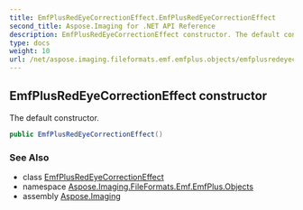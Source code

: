 ```yaml
---
title: EmfPlusRedEyeCorrectionEffect.EmfPlusRedEyeCorrectionEffect
second_title: Aspose.Imaging for .NET API Reference
description: EmfPlusRedEyeCorrectionEffect constructor. The default constructor
type: docs
weight: 10
url: /net/aspose.imaging.fileformats.emf.emfplus.objects/emfplusredeyecorrectioneffect/emfplusredeyecorrectioneffect/
---
```

## EmfPlusRedEyeCorrectionEffect constructor

The default constructor.

```csharp
public EmfPlusRedEyeCorrectionEffect()
```

### See Also

* class [EmfPlusRedEyeCorrectionEffect](../)
* namespace [Aspose.Imaging.FileFormats.Emf.EmfPlus.Objects](../../emfplusredeyecorrectioneffect/)
* assembly [Aspose.Imaging](../../../)


